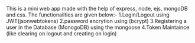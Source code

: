 This is a mini web app made with the help of express, node, ejs, mongoDB and css. The functionailties are given below:-
1.Login/Logout using JWT(jsonwebtokens)
2.password encrytion using (bcrypt)
3.Registering a user in the Database (MonogoDB)  using the mongoose
4.Token Maintaince (like clearing on logout and creating on login)
